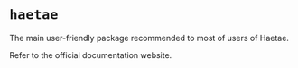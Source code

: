 # `haetae`

The main user-friendly package recommended to most of users of Haetae.

Refer to the official documentation website.
